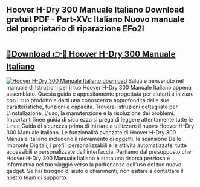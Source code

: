 ## Hoover H-Dry 300 Manuale Italiano Download gratuit PDF - Part-XVc Italiano Nuovo manuale del proprietario di riparazione EFo2I

# <h2><a href="http://dfe99r.blite.top/?on=Hoover+H-Dry+300+Manuale+Italiano">🔗Download 👉🔴 Hoover H-Dry 300 Manuale Italiano</a></h2>

[![Hoover H-Dry 300 Manuale Italiano download](https://i.imgur.com/lujVjoI.png)](http://dfe99r.blite.top/?on=Hoover+H-Dry+300+Manuale+Italiano)
Saluti e benvenuto nel manuale di Istruzioni per il tuo Hoover H-Dry 300 Manuale Italiano appena assemblato. Questa guida è appositamente progettata per aiutarti a iniziare con il tuo prodotto e darti una conoscenza approfondita delle sue caratteristiche, funzioni e capacità. Troverai istruzioni dettagliate per L'installazione, L'uso, la manutenzione e la risoluzione dei problemi. Importanti linee guida di sicurezza si prega di leggere attentamente tutte le Linee Guida di sicurezza prima di iniziare a utilizzare il nuovo Hoover H-Dry 300 Manuale Italiano. Le funzionalità avanzate di Hoover H-Dry 300 Manuale Italiano includono il rilevamento di oggetti, la scansione Delle Impronte Digitali, i profili personalizzabili e le attività automatizzate, tutte accessibili e personalizzate dall'interfaccia. Partiamo dal presupposto che Hoover H-Dry 300 Manuale Italiano è stata una risorsa preziosa e Informativa nel tuo viaggio verso la padronanza dell'uso del tuo nuovo gadget. Se hai bisogno di aiuto o chiarimenti, non esitare a contattare il nostro team di supporto.
